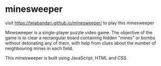 # minesweeper

visit https://tejabandari.github.io/minesweeper/ to play this minesweeper

Minesweeper is a single-player puzzle video game. The objective of the game is to clear a rectangular board containing hidden "mines" or bombs without detonating any of them, with help from clues about the number of neighbouring mines in each field.

This minesweeper is built using JavaScript, HTML and CSS.
